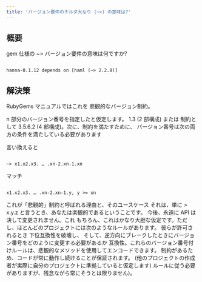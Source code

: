```yaml
---
title: 'バージョン要件のチルダ大なり (~>) の意味は?'
---
```


## 概要
gem 仕様の ~> バージョン要件の意味は何ですか?

```

hanna-0.1.12 depends on [haml (~> 2.2.8)]

```
## 解決策
RubyGems マニュアルではこれを
悲観的なバージョン制約。

n 部分のバージョン番号を指定したと仮定します。 1.3 (2 部構成) または
制約として 3.5.6.2 (4 部構成)。次に、制約を満たすために、
バージョン番号は次の両方の条件を満たしている必要があります

言い換えると

```

~> x1.x2.x3. … .xn-2.xn-1.xn

```
マッチ

```

x1.x2.x3. … .xn-2.xn-1.y, y >= xn

```
これが「悲観的」制約と呼ばれる理由と、そのユースケース
それは、単に > x.y.z と言うとき、あなたは楽観的であるということです。
今後、永遠に API は決して変更されません。これ
もちろん、これはかなり大胆な仮定です。ただし、ほとんどのプロジェクトには次のようなルールがあります。
彼らが許可されるとき
下位互換性を破壊し、
そして、逆方向にブレークしたときにバージョン番号をどのように変更する必要があるか
互換性。これらのバージョン番号付けルールは、悲観的なメソッドを使用してエンコードできます。
制約があるため、コードが常に動作し続けることが保証されます。
(他のプロジェクトの作成者が実際に自分のプロジェクトに準拠していると仮定します)
ルールに従う必要がありますが、残念ながら常にそうとは限りません)。

